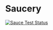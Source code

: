 # Saucery

[![Sauce Test Status](https://app.saucelabs.com/buildstatus/saucefauge)](https://app.saucelabs.com/u/saucefauge)